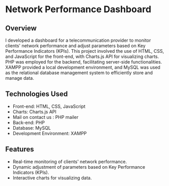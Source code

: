 # Network Performance Dashboard

## Overview

I developed a dashboard for a telecommunication provider to monitor clients' network performance and adjust parameters based on Key Performance Indicators (KPIs). This project involved the use of HTML, CSS, and JavaScript for the front-end, with Charts.js API for visualizing charts. PHP was employed for the backend, facilitating server-side functionalities. XAMPP provided a local development environment, and MySQL was used as the relational database management system to efficiently store and manage data.

## Technologies Used

- Front-end: HTML, CSS, JavaScript
- Charts: Charts.js API
- Mail on contact us : PHP mailer
- Back-end: PHP
- Database: MySQL
- Development Environment: XAMPP

## Features

- Real-time monitoring of clients' network performance.
- Dynamic adjustment of parameters based on Key Performance Indicators (KPIs).
- Interactive charts for visualizing data.
